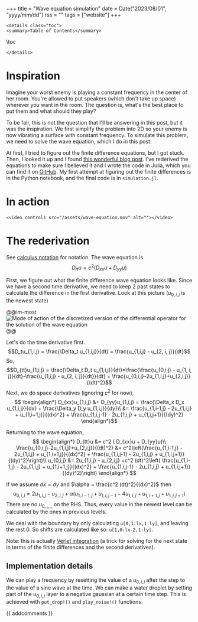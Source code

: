 +++
title = "Wave equation simulation"
date = Date("2023/08/01", "yyyy/mm/dd")
rss = ""
tags = ["website"]
+++
~~~
<details class="toc">
<summary>Table of Contents</summary>
~~~
\toc
~~~
</details>
~~~

# Inspiration

Imagine your worst enemy is playing a constant frequency in the center of her room. You're allowed to put speakers (which don't take up space) wherever you want in the room. The question is, what's the best place to put them and what should they play?

To be fair, this is not the question that I'll be answering in this post, but it was the inspiration. We first simplify the problem into 2D so your enemy is now vibrating a surface with constant frequency. To simulate this problem, we need to solve the wave equation, which I do in this post.

At first, I tried to figure out the finite difference equations, but I got stuck. Then, I looked it up and I found [this wonderful blog post](https://beltoforion.de/en/recreational_mathematics/2d-wave-equation.php). I've rederived the equations to make sure I believed it and I wrote the code in Julia, which you can find it on [GitHub](). My first attempt at figuring out the finite differences is in the Python notebook, and the final code is in `simulation.jl`.

# In action

~~~
<video controls src="/assets/wave-equation.mov" alt=""></video>
~~~

# The rederivation

See [calculus notation](/404) for notation. The wave equation is 
$$D_{tt}u = c^2 ( D_{xx}u + D_{yy}u)$$

First, we figure out what the finite difference wave equation looks like.
Since we have a second time derivative, we need to keep 2 past states to calculate the difference in the first derivative. Look at this picture ($u_{0,i,j}$ is the newest state)

@@im-most
![Mode of action of the discretized version of the differential operator for the solution of the wave equation](https://beltoforion.de/en/recreational_mathematics/images/diskretisierung_wellengleichung.webp)
@@

Let's do the time derivative first.
$$D_tu_{1,i,j} = \frac{\Delta_t u_{1,i,j}}{dt} = \frac{u_{1,i,j} - u_{2, i, j}}{dt}$$
So,
$$D_{tt}u_{1,i,j} = \frac{\Delta_t D_t u_{1,i,j}}{dt}=\frac{\frac{u_{0,i,j} - u_{1, i, j}}{dt}-\frac{u_{1,i,j} - u_{2, i, j}}{dt}}{dt} = \frac{u_{0,i,j}-2u_{1,i,j}+u_{2,i,j}}{(dt)^2}$$
Next, we do space derivatives (ignoring $c^2$ for now),
$$
\begin{align*}
D_{xx}u_{1,i,j} &+ D_{yy}u_{1,i,j} = \frac{\Delta_x D_x u_{1,i,j}}{dx} + \frac{\Delta_y D_y u_{1,i,j}}{dy}\\ &= \frac{u_{1,i-1,j} - 2u_{1,i,j} + u_{1,i+1,j}}{(dx)^2} + \frac{u_{1,i,j-1} - 2u_{1,i,j} + u_{1,i,j+1}}{(dy)^2}
\end{align*}$$

Returning to the wave equation,
$$
\begin{align*}
D_{tt}u &= c^2 ( D_{xx}u + D_{yy}u)\\
\frac{u_{0,i,j}-2u_{1,i,j}+u_{2,i,j}}{(dt)^2} &= c^2\left(\frac{u_{1,i-1,j} - 2u_{1,i,j} + u_{1,i+1,j}}{(dx)^2} + \frac{u_{1,i,j-1} - 2u_{1,i,j} + u_{1,i,j+1}}{(dy)^2}\right)\\
u_{0,i,j} &= 2u_{1,i,j} - u_{2,i,j} +c^2 (dt)^2\left( \frac{u_{1,i-1,j} - 2u_{1,i,j} + u_{1,i+1,j}}{(dx)^2} + \frac{u_{1,i,j-1} - 2u_{1,i,j} + u_{1,i,j+1}}{(dy)^2}\right)
\end{align*}
$$

If we assume $dx = dy$ and $\alpha = \frac{c^2 (dt)^2}{(dx)^2}$ then
$$u_{0,i,j} = 2u_{1,i,j} - u_{2,i,j} +\alpha\left( u_{1,i-1,j}+u_{1,i,j-1} - 4u_{1,i,j} + u_{1,i+1,j} + u_{1,i,j+1}\right)$$
There are no $u_{0,\_,\_}$ on the RHS. Thus, every value in the newest level can be calculated by the ones in previous levels.

We deal with the boundary by only calculating `u[0,1:lx,1:ly]`, and leaving the rest 0. So shifts are calculated like so: `u[1,0:lx-2,1:ly]`.

Note: this is actually [Verlet integration](https://en.wikipedia.org/wiki/Verlet_integration) (a trick for solving for the next state in terms of the finite differences and the second derivatives).

## Implementation details

We can play a frequency by resetting the value of a $u_{0,i,j}$ after the step to the value of a sine wave at the time. We can make a water droplet by setting part of the $u_{0,i,j}$ layer to a negative gaussian at a certain time step. This is achieved with `put_drop!()` and `play_noise!()` functions.

{{ addcomments }}
